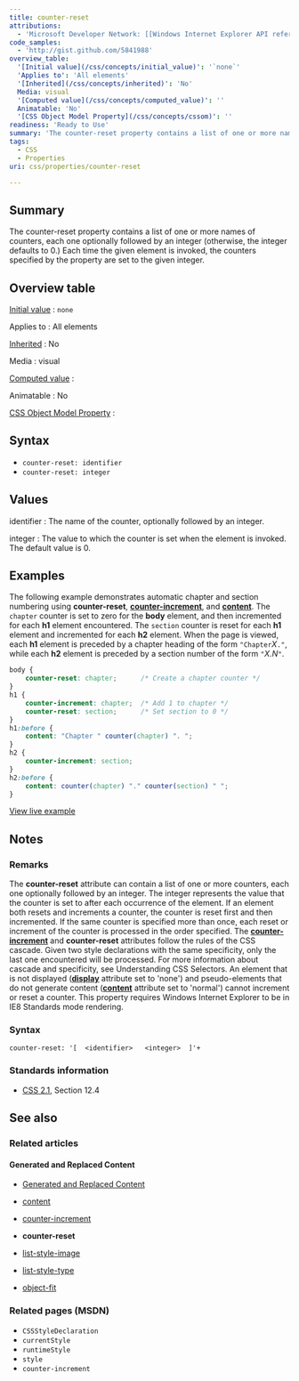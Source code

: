 ```yaml
---
title: counter-reset
attributions:
  - 'Microsoft Developer Network: [[Windows Internet Explorer API reference](http://msdn.microsoft.com/en-us/library/ie/hh828809%28v=vs.85%29.aspx) Article]'
code_samples:
  - 'http://gist.github.com/5841988'
overview_table:
  '[Initial value](/css/concepts/initial_value)': '`none`'
  'Applies to': 'All elements'
  '[Inherited](/css/concepts/inherited)': 'No'
  Media: visual
  '[Computed value](/css/concepts/computed_value)': ''
  Animatable: 'No'
  '[CSS Object Model Property](/css/concepts/cssom)': ''
readiness: 'Ready to Use'
summary: 'The counter-reset property contains a list of one or more names of counters, each one optionally followed by an integer (otherwise, the integer defaults to 0.)  Each time the given element is invoked, the counters specified by the property are set to the given integer.'
tags:
  - CSS
  - Properties
uri: css/properties/counter-reset

---
```

## Summary

The counter-reset property contains a list of one or more names of counters, each one optionally followed by an integer (otherwise, the integer defaults to 0.) Each time the given element is invoked, the counters specified by the property are set to the given integer.

## Overview table

[Initial value](/css/concepts/initial_value)
:   `none`

Applies to
:   All elements

[Inherited](/css/concepts/inherited)
:   No

Media
:   visual

[Computed value](/css/concepts/computed_value)
:

Animatable
:   No

[CSS Object Model Property](/css/concepts/cssom)
:

## Syntax

-   `counter-reset: identifier`
-   `counter-reset: integer`

## Values

identifier
:   The name of the counter, optionally followed by an integer.

integer
:   The value to which the counter is set when the element is invoked. The default value is 0.

## Examples

The following example demonstrates automatic chapter and section numbering using **counter-reset**, [**counter-increment**](/css/properties/counter-increment), and [**content**](/css/properties/content). The `chapter` counter is set to zero for the **body** element, and then incremented for each **h1** element encountered. The `section` counter is reset for each **h1** element and incremented for each **h2** element. When the page is viewed, each **h1** element is preceded by a chapter heading of the form `"Chapter`*X*`."`, while each **h2** element is preceded by a section number of the form `"`*X.N*`"`.

``` css
body {
    counter-reset: chapter;      /* Create a chapter counter */
}
h1 {
    counter-increment: chapter;  /* Add 1 to chapter */
    counter-reset: section;      /* Set section to 0 */
}
h1:before {
    content: "Chapter " counter(chapter) ". ";
}
h2 {
    counter-increment: section;
}
h2:before {
    content: counter(chapter) "." counter(section) " ";
}
```

[View live example](http://code.webplatform.org/gist/5841988)

## Notes

### Remarks

The **counter-reset** attribute can contain a list of one or more counters, each one optionally followed by an integer. The integer represents the value that the counter is set to after each occurrence of the element. If an element both resets and increments a counter, the counter is reset first and then incremented. If the same counter is specified more than once, each reset or increment of the counter is processed in the order specified. The [**counter-increment**](/css/properties/counter-increment) and **counter-reset** attributes follow the rules of the CSS cascade. Given two style declarations with the same specificity, only the last one encountered will be processed. For more information about cascade and specificity, see Understanding CSS Selectors. An element that is not displayed ([**display**](/css/properties/display) attribute set to 'none') and pseudo-elements that do not generate content ([**content**](/css/properties/content) attribute set to 'normal') cannot increment or reset a counter. This property requires Windows Internet Explorer to be in IE8 Standards mode rendering.

### Syntax

`counter-reset: '[  <identifier>   <integer>  ]'+`

### Standards information

-   [CSS 2.1](http://go.microsoft.com/fwlink/p/?linkid=203757), Section 12.4

## See also

### Related articles

#### Generated and Replaced Content

-   [Generated and Replaced Content](/css/generated_and_replaced_content)

-   [content](/css/properties/content)

-   [counter-increment](/css/properties/counter-increment)

-   **counter-reset**

-   [list-style-image](/css/properties/list-style-image)

-   [list-style-type](/css/properties/list-style-type)

-   [object-fit](/css/properties/object-fit)

### Related pages (MSDN)

-   `CSSStyleDeclaration`
-   `currentStyle`
-   `runtimeStyle`
-   `style`
-   `counter-increment`

